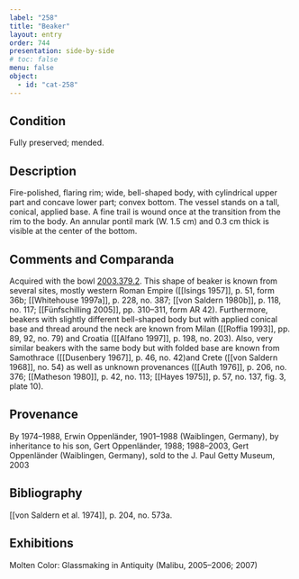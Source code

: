 ```yaml
---
label: "258"
title: "Beaker"
layout: entry
order: 744
presentation: side-by-side
# toc: false
menu: false
object:
  - id: "cat-258"
---
```


## Condition

Fully preserved; mended.

## Description

Fire-polished, flaring rim; wide, bell-shaped body, with cylindrical upper part and concave lower part; convex bottom. The vessel stands on a tall, conical, applied base. A fine trail is wound once at the transition from the rim to the body. An annular pontil mark (W. 1.5 cm) and 0.3 cm thick is visible at the center of the bottom.

## Comments and Comparanda

Acquired with the bowl [2003.379.2](#num). This shape of beaker is known from several sites, mostly western Roman Empire ([[Isings 1957]], p. 51, form 36b; [[Whitehouse 1997a]], p. 228, no. 387; [[von Saldern 1980b]], p. 118, no. 117; [[Fünfschilling 2005]], pp. 310–311, form AR 42). Furthermore, beakers with slightly different bell-shaped body but with applied conical base and thread around the neck are known from Milan ([[Roffia 1993]], pp. 89, 92, no. 79) and Croatia ([[Alfano 1997]], p. 198, no. 203). Also, very similar beakers with the same body but with folded base are known from Samothrace ([[Dusenbery 1967]], p. 46, no. 42)and Crete ([[von Saldern 1968]], no. 54) as well as unknown provenances ([[Auth 1976]], p. 206, no. 376; [[Matheson 1980]], p. 42, no. 113; [[Hayes 1975]], p. 57, no. 137, fig. 3, plate 10).

## Provenance

By 1974–1988, Erwin Oppenländer, 1901–1988 (Waiblingen, Germany), by inheritance to his son, Gert Oppenländer, 1988; 1988–2003, Gert Oppenländer (Waiblingen, Germany), sold to the J. Paul Getty Museum, 2003

## Bibliography

[[von Saldern et al. 1974]], p. 204, no. 573a.

## Exhibitions

Molten Color: Glassmaking in Antiquity (Malibu, 2005–2006; 2007)
